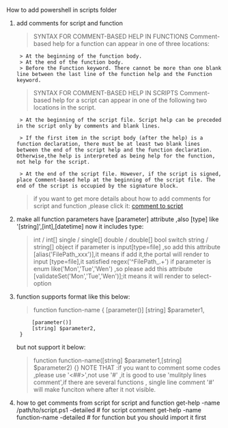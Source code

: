 How to add powershell in scripts folder

1. add comments for script and function
    > SYNTAX FOR COMMENT-BASED HELP IN FUNCTIONS
      Comment-based help for a function can appear in one of three locations:

        > At the beginning of the function body.
        > At the end of the function body.
        > Before the Function keyword. There cannot be more than one blank line between the last line of the function help and the Function keyword.
    > SYNTAX FOR COMMENT-BASED HELP IN SCRIPTS
        Comment-based help for a script can appear in one of the following two locations in the script.

        > At the beginning of the script file. Script help can be preceded in the script only by comments and blank lines.

        > If the first item in the script body (after the help) is a function declaration, there must be at least two blank lines between the end of the script help and the function declaration. Otherwise,the help is interpreted as being help for the function, not help for the script.

        > At the end of the script file. However, if the script is signed, place Comment-based help at the beginning of the script file. The end of the script is occupied by the signature block.
    > if you want to get more details about how to add comments for script and function ,please click it: <a href='https://docs.microsoft.com/en-us/powershell/module/microsoft.powershell.core/about/about_comment_based_help?view=powershell-6'> comment to script </a>

2. make all function parameters have [parameter] attribute ,also [type] like '[string]',[int],[datetime]
   now it includes type:
   >int / int[]
   >single / single[]
   >double / double[]
   >bool 
   >switch
   >string / string[]
   >object
   > if parameter is input[type=file] ,so add this attribute [alias('FilePath_xxx')],it means if add it,the portal will render to input [type=file],it satisfied regex('^FilePath_.+')
   > if parameter is enum like('Mon','Tue','Wen') ,so please add this attribute [validateSet('Mon','Tue','Wen')];it means it will render to select-option
3. function supports format like this below:
    > function function-name
        {
            [parameter()]
            [string] $parameter1,

            [parameter()]
            [string] $parameter2,
        }
    but not support it below:
    > function function-name([string] $parameter1,[string] $parameter2)
    {}
    >NOTE THAT :if you want to comment some codes ,please use '<##>',not use '#' ,it is good to use 'mulitply lines comment',if there are several functions , single line comment '#' will make funciton where after it not visible.
    
4. how to get comments from script for script and function
    get-help -name /path/to/script.ps1 -detailed  # for script comment
    get-help -name function-name -detailed  # for function but you should import it first

